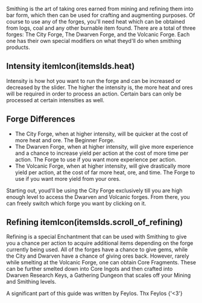 Smithing is the art of taking ores earned from mining and refining them into bar form, which then can be
used for crafting and augmenting purposes. Of course to use any of the forges, you'll need heat which can be
obtained from logs, coal and any other burnable item found. There are a total of three forges: The City
Forge, The Dwarven Forge, and the Volcanic Forge. Each one has their own special modifiers on what theyd'll
do when smithing products.

## Intensity itemIcon(itemsIds.heat)
Intensity is how hot you want to run the forge and can be increased or decreased by the slider. The higher
the intensity is, the more heat and ores will be required in order to process an action. Certain bars can
only be processed at certain intensities as well.

## Forge Differences
<ul>
	<li>
		The City Forge, when at higher intensity, will be quicker at the cost of more heat and ore. The
		Beginner Forge.
	</li>
	<li>
		The Dwarven Forge, when at higher intensity, will give more experience and a chance to increase
		yield per action at the cost of more time per action. The Forge to use if you want more experience
		per action.
	</li>
	<li>
		The Volcanic Forge, when at higher intensity, will give drastically more yield per action, at the
		cost of far more heat, ore, and time. The Forge to use if you want more yield from your ores.
	</li>
</ul>
Starting out, youd'll be using the City Forge exclusively till you are high enough level to access the
Dwarven and Volcanic forges. From there, you can freely switch which forge you want by clicking on it.

## Refining itemIcon(itemsIds.scroll_of_refining)
Refining is a special Enchantment that can be used with Smithing to give you a chance per action to acquire
additional items depending on the forge currently being used. All of the forges have a chance to give gems,
while the City and Dwarven have a chance of giving ores back. However, rarely while smelting at the Volcanic
Forge, one can obtain Core Fragments. These can be further smelted down into Core Ingots and then crafted
into Dwarven Research Keys, a Gathering Dungeon that scales off your Mining and Smithing levels.
<p color='gray' fontStyle='oblique'>
	A significant part of this guide was written by Feylos. Thx Feylos {'<3'}
</p>
